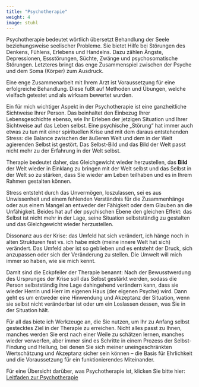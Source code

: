 ```yaml
---
title: "Psychotherapie"
weight: 4
image: stuhl
---
```


Psychotherapie bedeutet wörtlich übersetzt Behandlung der Seele beziehungsweise seelischer Probleme. Sie bietet Hilfe bei Störungen des Denkens, Fühlens, Erlebens und Handelns. Dazu zählen Ängste, Depressionen, Essstörungen, Süchte, Zwänge und psychosomatische Störungen. Letzteres bringt das enge Zusammenspiel zwischen der Psyche und dem Soma (Körper) zum Ausdruck.

Eine enge Zusammenarbeit mit Ihrem Arzt ist Voraussetzung für eine erfolgreiche Behandlung. Diese fußt auf Methoden und Übungen, welche vielfach getestet und als wirksam bewertet wurden.

Ein für mich wichtiger Aspekt in der Psychotherapie ist eine ganzheitliche Sichtweise Ihrer Person. Das beinhaltet den Einbezug Ihrer Lebensgeschichte ebenso, wie Ihr Erleben der jetzigen Situation und Ihrer Sichtweise auf das Leben selbst. Eine psychische „Störung“ hat immer auch etwas zu tun mit einer spirituellen Krise und mit dem daraus entstehenden Stress: die Balance zwischen der äußeren Welt und dem in der Welt agierenden Selbst ist gestört. Das Selbst-Bild und das Bild der Welt passt nicht mehr zu der Erfahrung in der Welt selbst.

Therapie bedeutet daher, das Gleichgewicht wieder herzustellen, das **Bild** der Welt wieder in Einklang zu bringen mit der Welt selbst und das Selbst in der Welt so zu stärken, dass Sie wieder am Leben teilhaben und es in Ihrem Rahmen gestalten können.

Stress entsteht durch das Unvermögen, loszulassen, sei es aus Unwissenheit und einem fehlenden Verständnis für die Zusammenhänge oder aus einem Mangel an entweder der Fähigkeit oder dem Glauben an die Unfähigkeit. Beides hat auf der psychischen Ebene den gleichen Effekt: das Selbst ist nicht mehr in der Lage, seine Situation selbstständig zu gestalten und das Gleichgewicht wieder herzustellen.

Dissonanz aus der Krise: das Umfeld hat sich verändert, ich hänge noch in alten Strukturen fest vs. ich habe mich (meine innere Welt hat sich) verändert. Das Umfeld aber ist so geblieben und es entsteht der Druck, sich anzupassen oder sich der Veränderung zu stellen. Die Umwelt will mich immer so haben, wie sie mich kennt.

Damit sind die Eckpfeiler der Therapie benannt: Nach der Bewusstwerdung des Ursprunges der Krise soll das Selbst gestärkt werden, sodass die Person selbstständig ihre Lage dahingehend verändern kann, dass sie wieder Herrin und Herr im eigenen Haus (der eigenen Psyche) wird. Dann geht es um entweder eine Hinwendung und Akzeptanz der Situation, wenn sie selbst nicht veränderbar ist oder um ein Loslassen dessen, was Sie in der Situation hält.

Für all das biete ich Werkzeuge an, die Sie nutzen, um Ihr zu Anfang selbst gestecktes Ziel in der Therapie zu erreichen. Nicht alles passt zu Ihnen, manches werden Sie erst nach einer Weile zu schätzen lernen, manches wieder verwerfen, aber immer sind es Schritte in einem Prozess der Selbst-Findung und Heilung, bei denen Sie sich meiner uneingeschränkten Wertschätzung und Akzeptanz sicher sein können – die Basis für Ehrlichkeit und die Voraussetzung für ein funktionierendes Miteinander.

Für eine Übersicht darüber, was Psychotherapie ist, klicken Sie bitte hier: [Leitfaden zur Psychotherapie](https://www.kvb.de/fileadmin/kvb/dokumente/Patienten/Leitfaden-zur-Psychotherapie.pdf)
